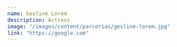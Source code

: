 ```yaml
---
name: Gesline Lorem
description: Actress
image: "/images/content/parcerias/gesline-lorem.jpg"
link: "https://google.com"
---
```

